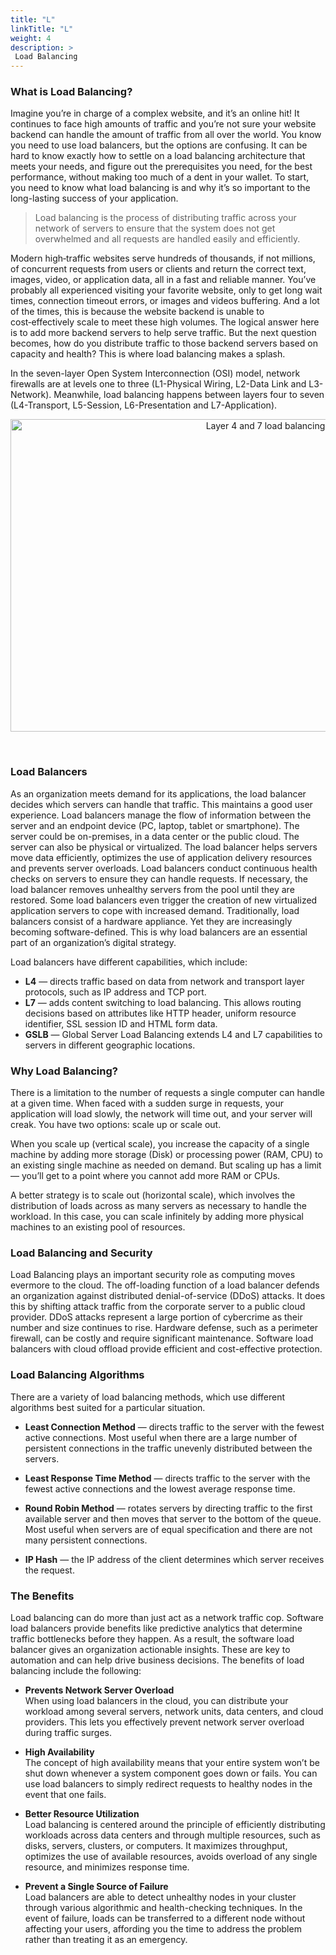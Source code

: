 ```yaml
---
title: "L"
linkTitle: "L"
weight: 4
description: >
 Load Balancing
---
```


<!-- {{% pageinfo %}}
Load Balancing
{{% /pageinfo %}} -->

### What is Load Balancing?

Imagine you’re in charge of a complex website, and it’s an online hit! It continues to face high amounts of traffic and you’re not sure your website backend can handle the amount of traffic from all over the world. You know you need to use load balancers, but the options are confusing. It can be hard to know exactly how to settle on a load balancing architecture that meets your needs, and figure out the prerequisites you need, for the best performance, without making too much of a dent in your wallet.
To start, you need to know what load balancing is and why it’s so important to the long-lasting success of your application.

>Load balancing is the process of distributing traffic across your network of servers to ensure that the system does not get overwhelmed and all requests are handled easily and efficiently.
> 

Modern high‑traffic websites serve hundreds of thousands, if not millions, of concurrent requests from users or clients and return the correct text, images, video, or application data, all in a fast and reliable manner. You’ve probably all experienced visiting your favorite website, only to get long wait times, connection timeout errors, or images and videos buffering. And a lot of the times, this is because the website backend is unable to cost‑effectively scale to meet these high volumes.
The logical answer here is to add more backend servers to help serve traffic. But the next question becomes, how do you distribute traffic to those backend servers based on capacity and health?
This is where load balancing makes a splash.

In the seven-layer Open System Interconnection (OSI) model, network firewalls are at levels one to three (L1-Physical Wiring, L2-Data Link and L3-Network). Meanwhile, load balancing happens between layers four to seven (L4-Transport, L5-Session, L6-Presentation and L7-Application).

<p align = "center">
<img src = "https://freeloadbalancer.com/wp-content/uploads/2015/02/FreeLoadBalancerLayer4Layer7.jpg" alt="Layer 4 and 7 load balancing" width="800" height="500">
</p>  
<br/>


### Load Balancers
As an organization meets demand for its applications, the load balancer decides which servers can handle that traffic. This maintains a good user experience.
Load balancers manage the flow of information between the server and an endpoint device (PC, laptop, tablet or smartphone). The server could be on-premises, in a data center or the public cloud. The server can also be physical or virtualized. The load balancer helps servers move data efficiently, optimizes the use of application delivery resources and prevents server overloads. Load balancers conduct continuous health checks on servers to ensure they can handle requests. If necessary, the load balancer removes unhealthy servers from the pool until they are restored. Some load balancers even trigger the creation of new virtualized application servers to cope with increased demand.
Traditionally, load balancers consist of a hardware appliance. Yet they are increasingly becoming software-defined. This is why load balancers are an essential part of an organization’s digital strategy.

Load balancers have different capabilities, which include:
- **L4** — directs traffic based on data from network and transport layer protocols, such as IP address and TCP port.
- **L7** — adds content switching to load balancing. This allows routing decisions based on attributes like HTTP header, uniform resource identifier, SSL session ID and HTML form data.
- **GSLB** — Global Server Load Balancing extends L4 and L7 capabilities to servers in different geographic locations.


### Why Load Balancing?

There is a limitation to the number of requests a single computer can handle at a given time. When faced with a sudden surge in requests, your application will load slowly, the network will time out, and your server will creak. You have two options: scale up or scale out.

When you scale up (vertical scale), you increase the capacity of a single machine by adding more storage (Disk) or processing power (RAM, CPU) to an existing single machine as needed on demand. But scaling up has a limit — you’ll get to a point where you cannot add more RAM or CPUs.

A better strategy is to scale out (horizontal scale), which involves the distribution of loads across as many servers as necessary to handle the workload. In this case, you can scale infinitely by adding more physical machines to an existing pool of resources.

### Load Balancing and Security
Load Balancing plays an important security role as computing moves evermore to the cloud. The off-loading function of a load balancer defends an organization against distributed denial-of-service (DDoS) attacks. It does this by shifting attack traffic from the corporate server to a public cloud provider. DDoS attacks represent a large portion of cybercrime as their number and size continues to rise. Hardware defense, such as a perimeter firewall, can be costly and require significant maintenance. Software load balancers with cloud offload provide efficient and cost-effective protection.

### Load Balancing Algorithms
There are a variety of load balancing methods, which use different algorithms best suited for a particular situation.
- **Least Connection Method** — directs traffic to the server with the fewest active connections. Most useful when there are a large number of persistent connections in the traffic unevenly distributed between the servers.

- **Least Response Time Method** — directs traffic to the server with the fewest active connections and the lowest average response time.

- **Round Robin Method** — rotates servers by directing traffic to the first available server and then moves that server to the bottom of the queue. Most useful when servers are of equal specification and there are not many persistent connections.

- **IP Hash** — the IP address of the client determines which server receives the request.


### The Benefits
Load balancing can do more than just act as a network traffic cop. Software load balancers provide benefits like predictive analytics that determine traffic bottlenecks before they happen. As a result, the software load balancer gives an organization actionable insights. These are key to automation and can help drive business decisions.
The benefits of load balancing include the following:

- **Prevents Network Server Overload**        
      When using load balancers in the cloud, you can distribute your workload among several servers, network units, data centers, and cloud providers. This lets you effectively prevent network server overload during traffic surges. 

- **High Availability**               
      The concept of high availability means that your entire system won’t be shut down whenever a system component goes down or fails. You can use load balancers to simply redirect requests to healthy nodes in the event that one fails.

- **Better Resource Utilization**                
      Load balancing is centered around the principle of efficiently distributing workloads across data centers and through multiple resources, such as disks, servers, clusters, or computers. It maximizes throughput, optimizes the use of available resources, avoids overload of any single resource, and minimizes response time.
      
- **Prevent a Single Source of Failure**             
	Load balancers are able to detect unhealthy nodes in your cluster through various algorithmic and health-checking techniques. In the event of failure, loads can be transferred to a different node without affecting your users, affording you the time to address the problem rather than treating it as an emergency.






